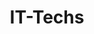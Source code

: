 ---
title: IT-Techs
description: Some Interesting or Useful Information Technology Tricks
image:

# Badge style
style:
    background: "#2a9d8f"
    color: "#fff"
---